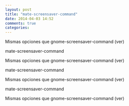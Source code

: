 ```yaml
---
layout: post
title: "mate-screensaver-command"
date: 2014-04-03 14:52
comments: true
categories: 
---
```

Mismas opciones que gnome-screensaver-command (ver)

mate-screensaver-command

Mismas opciones que gnome-screensaver-command (ver)

mate-screensaver-command

Mismas opciones que gnome-screensaver-command (ver)

mate-screensaver-command

Mismas opciones que gnome-screensaver-command (ver)

